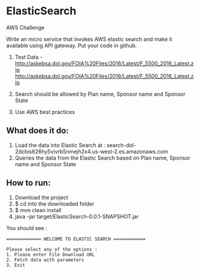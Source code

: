 # ElasticSearch
AWS Challenge

Write an micro service that invokes AWS elastic search and make it available
using API gateway.  Put your code in github.



1. Test Data -
<http://askebsa.dol.gov/FOIA%20Files/2016/Latest/F_5500_2016_Latest.zip>
http://askebsa.dol.gov/FOIA%20Files/2016/Latest/F_5500_2016_Latest.zip

2. Search should be allowed by Plan name, Sponsor name and Sponsor State

3. Use AWS best practices



## What does it do:

1. Load the data into Elastic Search at : search-dol-2dcbis626hy5vivrb5nmejh2x4.us-west-2.es.amazonaws.com
2. Queries the data from the Elastic Search based on Plan name, Sponsor name and Sponsor State

## How to run:

1. Download the project
2. $ cd into the downloaded folder
3. $ mvn clean install
4. java -jar target/ElasticSearch-0.0.1-SNAPSHOT.jar

You should see :

```
============= WELCOME TO ELASTIC SEARCH ============

Please select any of the options :
1. Please enter File Download URL 
2. Fetch data with parameters
3. Exit
```

